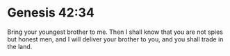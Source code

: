 # Genesis 42:34

Bring your youngest brother to me. Then I shall know that you are not spies but honest men, and I will deliver your brother to you, and you shall trade in the land.
